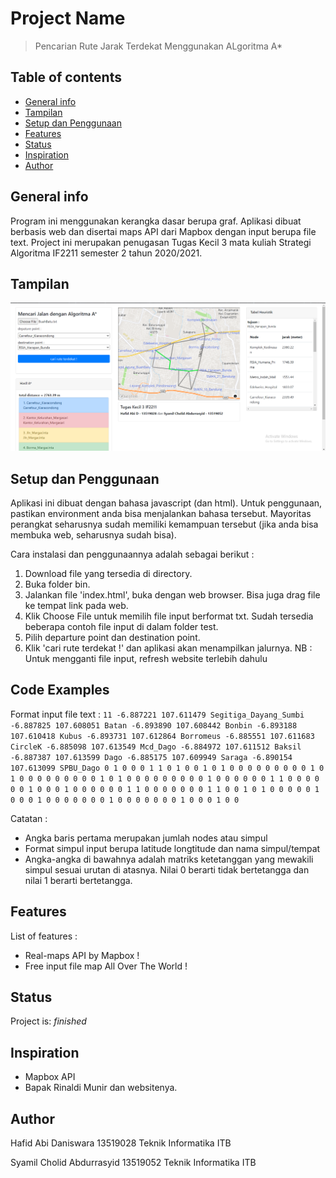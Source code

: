 # Project Name
> Pencarian Rute Jarak Terdekat Menggunakan ALgoritma A*

## Table of contents
* [General info](#general-info)
* [Tampilan](#tampilan)
* [Setup dan Penggunaan](#setup-dan-penggunaan)
* [Features](#features)
* [Status](#status)
* [Inspiration](#inspiration)
* [Author](#author)

## General info
Program ini menggunakan kerangka dasar berupa graf. Aplikasi dibuat berbasis web dan disertai maps API dari Mapbox dengan input berupa file text. Project ini merupakan penugasan Tugas Kecil 3 mata kuliah Strategi Algoritma IF2211 semester 2 tahun 2020/2021.

## Tampilan
![Example screenshot](./img/interface.png)

## Setup dan Penggunaan
Aplikasi ini dibuat dengan bahasa javascript (dan html). Untuk penggunaan, pastikan environment anda bisa menjalankan bahasa tersebut. Mayoritas perangkat seharusnya sudah memiliki kemampuan tersebut (jika anda bisa membuka web, seharusnya sudah bisa).

Cara instalasi dan penggunaannya adalah sebagai berikut :
1. Download file yang tersedia di directory.
2. Buka folder bin.
3. Jalankan file 'index.html', buka dengan web browser. Bisa juga drag file ke tempat link pada web.
4. Klik Choose File untuk memilih file input berformat txt. Sudah tersedia beberapa contoh file input di dalam folder test.
5. Pilih departure point dan destination point.
6. Klik 'cari rute terdekat !' dan aplikasi akan menampilkan jalurnya.
NB : Untuk mengganti file input, refresh website terlebih dahulu

## Code Examples
Format input file text :
`11
-6.887221 107.611479 Segitiga_Dayang_Sumbi
-6.887825 107.608051 Batan
-6.893890 107.608442 Bonbin
-6.893188 107.610418 Kubus
-6.893731 107.612864 Borromeus
-6.885551 107.611683 CircleK
-6.885098 107.613549 Mcd_Dago
-6.884972 107.611512 Baksil
-6.887387 107.613599 Dago
-6.885175 107.609949 Saraga
-6.890154 107.613099 SPBU_Dago
0 1 0 0 0 1 1 0 1 0 0
1 0 1 0 0 0 0 0 0 0 0
0 1 0 1 0 0 0 0 0 0 0
0 0 1 0 1 0 0 0 0 0 0
0 0 0 1 0 0 0 0 0 0 1
1 0 0 0 0 0 0 1 0 0 0
1 0 0 0 0 0 0 1 1 0 0
0 0 0 0 0 1 1 0 0 1 0
1 0 0 0 0 0 1 0 0 0 1
0 0 0 0 0 0 0 1 0 0 0
0 0 0 0 1 0 0 0 1 0 0`

Catatan :
- Angka baris pertama merupakan jumlah nodes atau simpul
- Format simpul input berupa latitude longtitude dan nama simpul/tempat
- Angka-angka di bawahnya adalah matriks ketetanggan yang mewakili simpul sesuai urutan di atasnya. Nilai 0 berarti tidak bertetangga dan nilai 1 berarti bertetangga.

## Features
List of features :
* Real-maps API by Mapbox !
* Free input file map All Over The World !


## Status
Project is: _finished_

## Inspiration
- Mapbox API
- Bapak Rinaldi Munir dan websitenya.

## Author
Hafid Abi Daniswara
13519028
Teknik Informatika ITB

Syamil Cholid Abdurrasyid
13519052
Teknik Informatika ITB